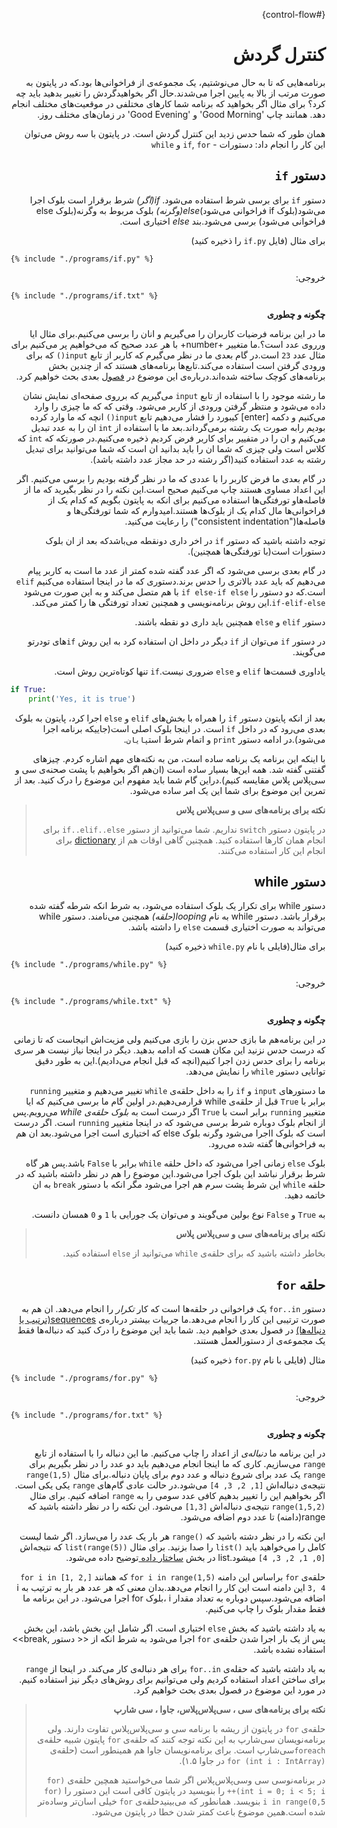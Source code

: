 <div dir=rtl>

{#control-flow}

# کنترل گردش 

برنامه‌هایی که تا به حال می‌نوشتیم، یک مجموعه‌ی از فراخوانی‌ها بود.که در پایتون به صورت مرتب از بالا به پایین اجرا می‌شدند.حال اگر بخواهیدگردش را تغییر بدهید باید چه کرد؟ برای مثال اگر بخواهید که برنامه شما کارهای مختلفی در موقعیت‌های مختلف انجام دهد. همانند چاپ 'Good Morning' و 'Good Evening' در زمان‌های مختلف روز.

همان طور که شما حدس زدید این کنترل گردش است. در پایتون با سه روش می‌توان این کار را انجام داد: دستورات - `if`, `for` و `while`

## دستور `if` 

دستور `if` برای برسی شرط استفاده می‌شود. *if(اگر)* شرط برقرار است بلوک اجرا می‌شود(بلوک if فراخوانی می‌شود)*else(وگرنه)* بلوک مربوط به وگرنه(بلوک else فراخوانی می‌شود) برسی می‌شود.بند *else* اختیاری است.

برای مثال (فایل `if.py` را ذخیره کنید)



<div dir=ltr>

<pre><code class="lang-python">{% include "./programs/if.py" %}</code></pre>

<div dir=rtl>

خروجی:

<div dir=ltr>

<pre><code>{% include "./programs/if.txt" %}</code></pre>


<div dir=rtl>



**چگونه و چطوری**

ما در این برنامه فرضیات کاربران را می‌گیریم و انان را برسی می‌کنیم.برای مثال ایا ورروی عدد است؟.ما متغییر +number+ با هر عدد صحیح‌ که می‌خواهیم پر می‌کنیم برای مثال عدد `23` است.در گام بعدی ما در نظر می‌گیرم که کاربر از تابع `input()` که برای ورودی گرفتن است استفاده می‌کند.تابع‌ها برنامه‌های هستند که از چندین بخش برنامه‌های کوچک ساخته شده‌اند.درباره‌ی این موضوع در [ فصول](./functions.md#functions) بعدی بحث خواهیم کرد.

ما رشته موجود را با استفاده از تابع `input` می‌گیریم که برروی صفحه‌ای نمایش نشان داده می‌شود و منتظر گرفتن ورودی از کاربر می‌شود. وقتی که که ما چیزی را وارد می‌کنیم و دکمه‌ [enter] کیبورد را فشار می‌دهیم تابع `input()` انچه که ما وارد کرده بودیم رابه صورت یک رشته برمی‌گرداند.بعد ما با استفاده از `int` ان را به عدد تبدیل می‌کنیم و ان را در متفییر برای کاربر فرض کردیم ذخیره می‌کنیم.در صورتکه که `int` که کلاس است ولی چیزی که شما ان را باید بدانید ان است که شما می‌توانید برای تبدیل رشته به عدد استفاده کنید(اگر رشته در حد مجاز عدد داشته باشد).

در گام بعدی ما فرض کاربر را با عددی که ما در نظر گرفته بودیم را برسی می‌کنیم. اگر این اعداد مساوی هستند چاپ می‌کنیم صحیح است.این نکته را در نظر بگیرید که ما از فاصله‌هاو تورفتگی‌ها استفاده می‌کنیم برای انکه به پایتون بگویم که کدام یک از فراخوانی‌ها مال کدام یک از بلوک‌ها هستند.امیدوارم که شما تورفتگی‌ها و فاصله‌ها("consistent indentation") را رعایت می‌کنید.

توجه داشته باشید که دستور `if` در اخر داری دونقطه می‌باشدکه بعد از ان بلوک دستورات است(با تورفتگی‌ها همچنین).

در گام بعدی برسی می‌شود که اگر عدد گفته شده کمتر از عدد ما است به کاربر پیام می‌دهیم که باید عدد بالاتری را حدس برند.دستوری که ما در اینجا استفاده می‌کنیم `elif` است.که دو دستور را `if else-if else` با هم متصل می‌کند و به این صورت می‌شود `if-elif-else`.این روش برنامه‌نویسی و همچنین تعداد تورفتگی ها را کمتر می‌‌کند.

دستور `elif` و `else` همچنین باید داری دو نقطه باشند.

در دستور  `if` می‌توان از `if` دیگر در داخل ان استفاده کرد به این روش `if`های تودرتو می‌گویند.

یاداوری قسمت‌ها  `elif` و `else` ضروری نیست.`if`  تنها کوتاه‌ترین روش است.

<div dir=ltr>


```python
if True:
    print('Yes, it is true')
```

<div dir=rtl>



بعد از انکه پایتون دستور `if` را همراه با بخش‌های `elif` و `else` اجرا کرد، پایتون به بلوک بعدی می‌رود که در داخل `if` است. در اینجا بلوک اصلی است(جاییکه برنامه اجرا می‌شود).در ادامه دستور `print` و اتمام شرط است`پایان`.

با اینکه این برنامه یک برنامه ساده است، من به نکته‌های مهم اشاره کردم. چیزهای گفتنی گفته شد. همه این‌ها بسیار ساده است (ان‌هم اگر بخواهیم با پشت صحنه‌ی سی و سی‌پلاس پلاس مقایسه کنیم).دراین گام شما باید مفهوم این موضوع را درک کنید. بعد از تمرین این موضوع برای شما این یک امر ساده می‌شود.




>**نکته برای برنامه‌های سی و سی‌پلاس پلاس**
>
> در پایتون دستور `switch` نداریم. شما می‌توانید از دستور `if..elif..else` برای انجام همان کار‌ها استفاده کنید. همچنین گاهی اوقات هم از [dictionary](./data_structures.md#dictionary) برای انجام این کار استفاده می‌کنند.

## دستور while

دستور while برای تکرار یک بلوک استفاده می‌شود، به شرط انکه شرطه گفته شده برقرار باشد. دستور while به نام *looping(حلقه)* همچنین می‌نامند. دستور while می‌تواند به صورت اختیاری قسمت `else` را داشته باشد.

برای مثال(فایلی با نام `while.py` ذخیره کنید)

<div dir=ltr>

<pre><code class="lang-python">{% include "./programs/while.py" %}</code></pre>

<div dir=rtl>

خروجی:

<div dir=ltr>

<pre><code>{% include "./programs/while.txt" %}</code></pre>


<div dir=rtl>




**چگونه و چطوری**

در این برنامه‌هم ما بازی حدس بزن را بازی می‌کنیم ولی مزیت‌اش انیجاست که تا زمانی که درست حدس نزنید این مکان هست که ادامه بدهید. دیگر در اینجا نیاز نیست هر سری برنامه را برای حدس زدن اجرا کنیم(انچه که قبل انجام می‌دادیم).این به طور دقیق توانایی دستور `while` را نمایش می‌دهد.

ما دستورهای `input` و `if` را به داخل حلقه‌ی `while` تغییر می‌دهیم و متغییر `running` برابر با `True` قبل از حلقه‌ی while قرارمی‌دهیم.در اولین گام ما برسی می‌کنیم که ایا متغییر `running` برابر است با `True` اگر درست است به *بلوک حلقه‌ی while* می‌رویم.پس از انجام بلوک دوباره شرط برسی می‌شود که در اینجا متغییر `running` است. اگر درست است که بلوک ااجرا می‌شود وگرنه بلوک else که اختیاری است اجرا می‌شود.بعد ان هم به فراخوانی‌ها گفته شده می‌رود.

بلوک `else` زمانی اجرا می‌شود که داخل حلقه `while` برابر با `False` باشد.پس هر گاه شرط برقرار نباشد این بلوک اجرا می‌شود.این موضوع را هم در نظر داشته باشید که در حلقه‌ `while` این شرط پشت سرم هم اجرا می‌شود مگر انکه با دستور `break` به ان خاتمه دهید.

به `True` و `False` نوع بولین می‌گویند و می‌توان یک جورایی با `1` و `0` همسان دانست.




> **نکته برای برنامه‌های سی و سی‌پلاس پلاس**
>
> بخاطر داشته باشید که برای حلقه‌ی `while` می‌توانید از `else` استفاده کنید.

## حلقه‌ `for`

دستور `for..in` یک فراخوانی در حلقه‌ها است که کار *تکرار* را انجام می‌دهد. ان هم به صورت ترتیبی این کار را انجام می‌دهد.ما جرییات بیشتر درباره‌ی [sequences(ترتیب یا دنباله‌ها)](./data_structures.md#sequence) در فصول بعدی خواهیم دید. شما باید این موضوع را درک کنید که دنباله‌ها فقط یک مجموعه‌ی از دستورالعمل هستند.

مثال (فایلی با نام `for.py` ذخیره کنید)

<div dir=ltr>

<pre><code class="lang-python">{% include "./programs/for.py" %}</code></pre>

<div dir=rtl>

خروجی:

<div dir=ltr>

<pre><code>{% include "./programs/for.txt" %}</code></pre>


<div dir=rtl>


**چگونه و چطوری**

در این برنامه ما *دنباله‌ی* از اعداد را چاپ می‌کنیم. ما این دنباله را با استفاده از تابع `range` می‌سازیم.
کاری که ما اینجا انجام می‌دهیم باید دو عدد را در نظر بگیریم برای `range` یک عدد برای شروع دنباله و عدد دوم برای پایان دنباله.برای مثال `(range(1,5` نتیجه‌ی دنباله‌اش  `[1, 2, 3, 4]` می‌شود.در حالت عادی گام‌های `range` یکی یکی است. اگر بخواهیم این را تغییر بدهیم کافی عدد سومی را به `range` اضافه کنیم. برای مثال `(range(1,5,2` نتیجه‌ی دنباله‌‌اش `[1,3]` می‌شود. این نکته را در نظر داشته باشید که range(دامنه) تا عدد دوم اضافه می‌شود.

این نکته را در نظر دشته باشید که `()range` هر بار یک عدد را می‌سازد. اگر شما لیست کامل را می‌خواهید باید `()list` را صدا بزنید. برای مثال `((list(range(5` که نتیجه‌اش `[0, 1, 2, 3, 4]` میشود.list در بخش [ ساختار داده ](./data_structures.md#data-structures) توضیح داده می‌شود.


حلقه‌ی `for` براساس این دامنه  `(for i in range(1,5`  که همانند `[for i in [1, 2, 3, 4` این دامنه است این کار را انجام می‌دهد.بدان معنی که هر عدد هر بار به ترتیب به i اضافه می‌شود.سپس دوباره به تعداد مقدار i ،بلوک for اجرا می‌شود. در این برنامه ما فقط مقدار بلوک را چاپ می‌کنیم.

به یاد داشته باشید که بخش `else` اختیاری است. اگر شامل این بخش باشد، این بخش پس از یک بار اجرا شدن حلقه‌ی `for` اجرا می‌شود به شرط انکه از << دستور ,break>> استفاده نشده باشد.

به یاد داشته باشید که حقله‌ی `for..in` برای هر دنباله‌ی کار می‌کند. در اینجا از `range` برای ساختن اعداد استفاده کردیم ولی می‌توانیم برای روش‌های دیگر نیز استفاده کنیم. در مورد این موضوع در فصول بعدی بحث خواهیم کرد.



> **نکته برای برنامه‌های سی ، سی‌پلاس‌پلاس، جاوا ، سی شارپ**
>
> حلقه‌ی `for` در پایتون از ریشه با برنامه سی و سی‌پلاس‌پلاس تفاوت دارند. ولی برنامه‌نویسان سی‌شارپ به این نکته توجه کنند که حلقه‌ی `for` پایتون شبیه حلقه‌ی `foreach`سی‌شارپ است. برای برنامه‌نویسان جاوا هم همینطور است (حلقه‌ی  `for (int i : IntArray)` در جاوا ۱.۵).
>
> در برنامه‌نوسی سی وسی‌پلاس‌پلاس اگر شما می‌خواستید همچین حلقه‌ی `(for (int i = 0; i < 5; i++` را بنویسید در پایتون کافی است این دستور را `(for i in range(0,5` بنویسد. همانطور که می‌بینیدحلقه‌ی `for` خیلی اسان‌تر وساده‌تر شده است.همین موضوع باعث کمتر شدن خطا در پایتون می‌شود.
